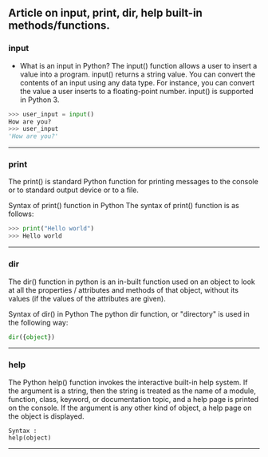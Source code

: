 ## Article on input, print, dir, help built-in methods/functions.

### input

- What is an input in Python?
The input() function allows a user to insert a value into a program. input() returns a string value. You can convert the contents of an input using any data type. For instance, you can convert the value a user inserts to a floating-point number. input() is supported in Python 3.

```py
>>> user_input = input()
How are you?
>>> user_input
'How are you?'
```
---

### print
The print() is standard Python function for printing messages to the console or to standard output device or to a file.

Syntax of print() function in Python
The syntax of print() function is as follows:

```py
>>> print("Hello world")
>>> Hello world

```
---

### dir
The dir() function in python is an in-built function used on an object to look at all the properties / attributes and methods of that object, without its values (if the values of the attributes are given).

Syntax of dir() in Python
The python dir function, or "directory" is used in the following way:
```py
dir({object})
```
---

### help
The Python help() function invokes the interactive built-in help system. If the argument is a string, then the string is treated as the name of a module, function, class, keyword, or documentation topic, and a help page is printed on the console. If the argument is any other kind of object, a help page on the object is displayed.

```
Syntax :
help(object)
```

---